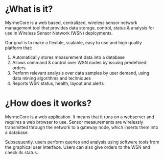 # ¿What is it? #

MyrmeCore is a web based, centralized, wireless sensor network management tool that provides data storage, control, status & analysis for use in Wireless Sensor Network (WSN) deployments.

Our goal is to make a flexible, scalable, easy to use and high quality platform that:

  1. Automatically stores measurement data into a database
  1. Allows command & control over WSN nodes by issuing predefined orders
  1. Perform relevant analysis over data samples by user demand, using data mining algorithms and techniques
  1. Reports WSN status, health, layout and alerts

# ¿How does it works? #

MyrmeCore is a web application. It means that it runs on a webserver and requires a web browser to use. Sensor measurements are wirelessly transmitted through the network to a gateway node, which inserts them into a database.

Subsequently, users perform queries and analysis using software tools from the graphical user interface. Users can also give orders to the WSN and check its status.